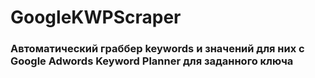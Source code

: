 # GoogleKWPScraper #

### Автоматический граббер keywords и значений для них с Google Adwords Keyword Planner для заданного ключа ###

